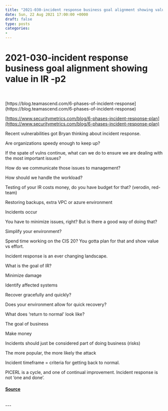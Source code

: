 ```yaml
---
title: "2021-030-incident response business goal alignment showing value in IR -p2"
date: Sun, 22 Aug 2021 17:00:00 +0000
draft: false
type: posts
categories: 
- 
---
```

# 2021-030-incident response business goal alignment showing value in IR -p2

<br/>

<br/>
[https://blog.teamascend.com/6-phases-of-incident-response](https://blog.teamascend.com/6-phases-of-incident-response)

[https://www.securitymetrics.com/blog/6-phases-incident-response-plan](https://www.securitymetrics.com/blog/6-phases-incident-response-plan)

  
  

Recent vulnerabilities got Bryan thinking about incident response. 

Are organizations speedy enough to keep up?

If the spate of vulns continue, what can we do to ensure we are dealing with the most important issues?

How do we communicate those issues to management?

How should we handle the workload?

Testing of your IR costs money, do you have budget for that? (verodin, red-team)

Restoring backups, extra VPC or azure environment

Incidents occur

You have to minimize issues, right? But is there a good way of doing that?

Simplify your environment? 

Spend time working on the CIS 20? You gotta plan for that and show value vs effort.

Incident response is an ever changing landscape. 

What is the goal of IR?

Minimize damage

Identify affected systems

Recover gracefully and quickly?

Does your environment allow for quick recovery?

What does ‘return to normal’ look like?

The goal of business

Make money

Incidents should just be considered part of doing business (risks)

The more popular, the more likely the attack

Incident timeframe = criteria for getting back to normal.

PICERL is a cycle, and one of continual improvement. Incident response is not ‘one and done’.

#### [Source](http://brakeingsecurity.com/2021-030-incident-response-business-goal-alignment-showing-value-in-ir-p2)

<br/>
---
